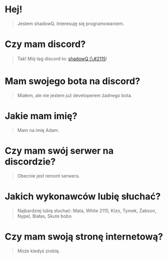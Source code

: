 # Hej!
> Jestem shadowQ. Interesuję się programowaniem. 

# Czy mam discord?
> Tak! Mój tag discord to: [shadowQ 🌜#2115](https://discord.com/users/903702807507521567)!

# Mam swojego bota na discord?
> Miałem, ale nie jestem już developerem żadnego bota.

# Jakie mam imię?
> Mam na imię Adam.

# Czy mam swój serwer na discordzie?
> Obecnie jest remont serwera.

# Jakich wykonawców lubię słuchać?
> Najbardziej lubię słuchać: Mata, White 2115, Kizo, Tymek, Żabson, Nypel, Białas, Skute bobo

# Czy mam swoją stronę internetową?
> Może kiedyś zrobię.
